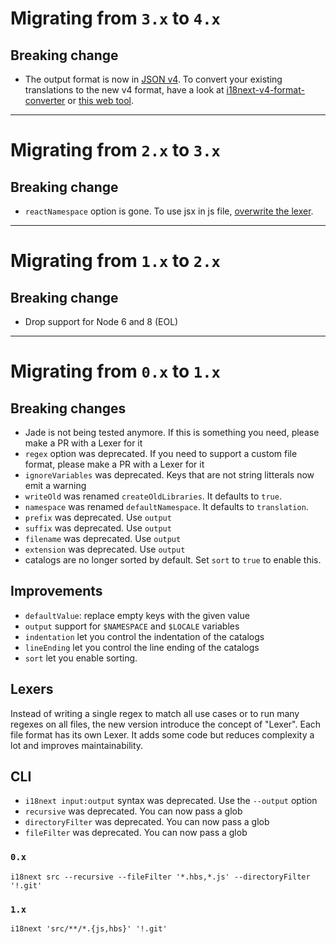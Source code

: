 # Migrating from `3.x` to `4.x`

## Breaking change

- The output format is now in [JSON v4](https://www.i18next.com/misc/json-format). To convert your existing translations to the new v4 format, have a look at [i18next-v4-format-converter](https://github.com/i18next/i18next-v4-format-converter) or [this web tool](https://i18next.github.io/i18next-v4-format-converter-web/).

---

# Migrating from `2.x` to `3.x`

## Breaking change

- `reactNamespace` option is gone. To use jsx in js file, [overwrite the lexer](https://github.com/i18next/i18next-parser#jsx).

---

# Migrating from `1.x` to `2.x`

## Breaking change

- Drop support for Node 6 and 8 (EOL)

---

# Migrating from `0.x` to `1.x`

## Breaking changes

- Jade is not being tested anymore. If this is something you need, please make a PR with a Lexer for it
- `regex` option was deprecated. If you need to support a custom file format, please make a PR with a Lexer for it
- `ignoreVariables` was deprecated. Keys that are not string litterals now emit a warning
- `writeOld` was renamed `createOldLibraries`. It defaults to `true`.
- `namespace` was renamed `defaultNamespace`. It defaults to `translation`.
- `prefix` was deprecated. Use `output`
- `suffix` was deprecated. Use `output`
- `filename` was deprecated. Use `output`
- `extension` was deprecated. Use `output`
- catalogs are no longer sorted by default. Set `sort` to `true` to enable this.

## Improvements

- `defaultValue`: replace empty keys with the given value
- `output` support for `$NAMESPACE` and `$LOCALE` variables
- `indentation` let you control the indentation of the catalogs
- `lineEnding` let you control the line ending of the catalogs
- `sort` let you enable sorting.

## Lexers

Instead of writing a single regex to match all use cases or to run many regexes on all files, the new version introduce the concept of "Lexer". Each file format has its own Lexer. It adds some code but reduces complexity a lot and improves maintainability.

## CLI

- `i18next input:output` syntax was deprecated. Use the `--output` option
- `recursive` was deprecated. You can now pass a glob
- `directoryFilter` was deprecated. You can now pass a glob
- `fileFilter` was deprecated. You can now pass a glob

### `0.x`

`i18next src --recursive --fileFilter '*.hbs,*.js' --directoryFilter '!.git'`

### `1.x`

`i18next 'src/**/*.{js,hbs}' '!.git'`
